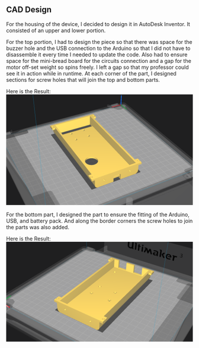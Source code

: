 ## CAD Design

For the housing of the device, I decided to design it in AutoDesk Inventor. It consisted of an upper and lower portion.

For the top portion, I had to design the piece so that there was space for the buzzer hole and the USB connection to the Arduino so that I did not have to disassemble it every time I needed to update the code. Also had to ensure space for the mini-bread board for the circuits connection and a gap for the motor off-set weight so spins freely. I left a gap so that my professor could see it in action while in runtime. At each corner of the part, I designed sections for screw holes that will join the top and bottom parts.

Here is the Result:
![](Images-CAD/Top-housing.png)

For the bottom part, I designed the part to ensure the fitting of the Arduino, USB, and battery pack. And along the border corners the screw holes to join the parts was also added.

Here is the Result:
![](Images-CAD/Bot-Housing.png)
